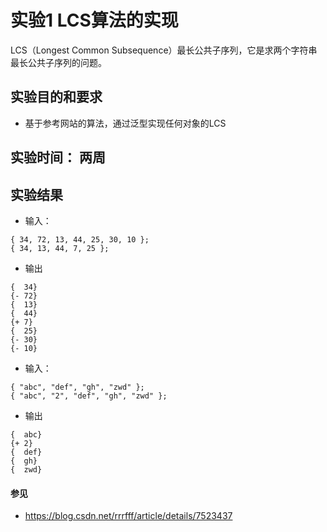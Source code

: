# 实验1 LCS算法的实现

LCS（Longest Common Subsequence）最长公共子序列，它是求两个字符串最长公共子序列的问题。

## 实验目的和要求
- 基于参考网站的算法，通过泛型实现任何对象的LCS

## 实验时间： 两周
    
## 实验结果

- 输入：
```
{ 34, 72, 13, 44, 25, 30, 10 };
{ 34, 13, 44, 7, 25 };
```
- 输出
```
{  34}
{- 72}
{  13}
{  44}
{+ 7}
{  25}
{- 30}
{- 10}

```

- 输入：
```
{ "abc", "def", "gh", "zwd" };
{ "abc", "2", "def", "gh", "zwd" };
```
- 输出
```
{  abc}
{+ 2}
{  def}
{  gh}
{  zwd}
```
#### 参见
- https://blog.csdn.net/rrrfff/article/details/7523437
